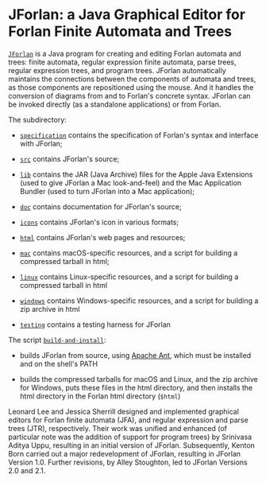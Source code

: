 JForlan: a Java Graphical Editor for Forlan Finite Automata and Trees
========================================================================

[`JForlan`](https://alleystoughton.us/forlan/jforlan/) is a Java
program for creating and editing Forlan automata and trees: finite
automata, regular expression finite automata, parse trees, regular
expression trees, and program trees.  JForlan automatically maintains
the connections between the components of automata and trees, as those
components are repositioned using the mouse.  And it handles the
conversion of diagrams from and to Forlan's concrete syntax.  JForlan
can be invoked directly (as a standalone applications) or from Forlan.

The subdirectory:

* [`specification`](specification) contains the specification of
    Forlan's syntax and interface with JForlan;

* [`src`](src) contains JForlan's source;

* [`lib`](lib) contains the JAR (Java Archive) files for the Apple Java
    Extensions (used to give JForlan a Mac look-and-feel) and the Mac
    Application Bundler (used to turn JForlan into a Mac application);

* [`doc`](doc) contains documentation for JForlan's source;

* [`icons`](icons) contains JForlan's icon in various formats;

* [`html`](html) contains JForlan's web pages and resources;

* [`mac`](mac) contains macOS-specific resources, and a script for
    building a compressed tarball in html;

* [`linux`](linux) contains Linux-specific resources, and a script for
    building a compressed tarball in html

* [`windows`](windows) contains Windows-specific resources, and a
    script for building a zip archive in html

* [`testing`](testing) contains a testing harness for JForlan

The script [`build-and-install`](build-and-install):

* builds JForlan from source, using [Apache
  Ant](https://ant.apache.org), which must be installed and on the
  shell's PATH

* builds the compressed tarballs for macOS and Linux, and the zip
  archive for Windows, puts these files in the html directory, and
  then installs the html directory in the Forlan html directory
  (`$html`)

Leonard Lee and Jessica Sherrill designed and implemented graphical
editors for Forlan finite automata (JFA), and regular expression and
parse trees (JTR), respectively.  Their work was unified and enhanced
(of particular note was the addition of support for program trees) by
Srinivasa Aditya Uppu, resulting in an initial version of JForlan.
Subsequently, Kenton Born carried out a major redevelopment of
JForlan, resulting in JForlan Version 1.0.  Further revisions, by
Alley Stoughton, led to JForlan Versions 2.0 and 2.1.
